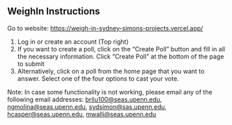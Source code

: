 ## WeighIn Instructions

Go to website: https://weigh-in-sydney-simons-projects.vercel.app/

1. Log in or create an account (Top right)
2. If you want to create a poll, click on the “Create Poll” button and fill in all the necessary information. Click “Create Poll" at the bottom of the page to submit
3. Alternatively, click on a poll from the home page that you want to answer. Select one of the four options to cast your vote.

Note: In case some functionality is not working, please email any of the following email addresses:  brilu100@seas.upenn.edu, ngmolina@seas.upenn.edu, sydsimon@sas.upenn.edu, hcasper@seas.upenn.edu, mwalli@seas.upenn.edu 
